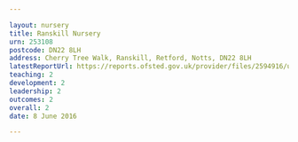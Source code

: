 ```yaml
---

layout: nursery
title: Ranskill Nursery
urn: 253108
postcode: DN22 8LH
address: Cherry Tree Walk, Ranskill, Retford, Notts, DN22 8LH
latestReportUrl: https://reports.ofsted.gov.uk/provider/files/2594916/urn/253108.pdf
teaching: 2
development: 2
leadership: 2
outcomes: 2
overall: 2
date: 8 June 2016

---
```

